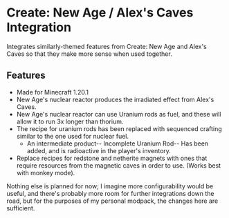 # Create: New Age / Alex's Caves Integration
Integrates similarly-themed features from Create: New Age and Alex's Caves so that they make more sense when used together.

## Features
- Made for Minecraft 1.20.1
- New Age's nuclear reactor produces the irradiated effect from Alex's Caves.
- New Age's nuclear reactor can use Uranium rods as fuel, and these will allow it to run 3x longer than thorium.
- The recipe for uranium rods has been replaced with sequenced crafting similar to the one used for nuclear fuel.
  - An intermediate product-- Incomplete Uranium Rod-- Has been added, and is radioactive in the player's inventory.
- Replace recipes for redstone and netherite magnets with ones that require resources from the magnetic caves in order
  to use. (Works best with monkey mode).

Nothing else is planned for now; I imagine more configurability would be useful, and there's probably more room for
further integrations down the road, but for the purposes of my personal modpack, the changes here are sufficient.